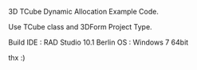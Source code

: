 3D TCube Dynamic Allocation Example Code.


Use TCube class and 3DForm Project Type.

Build 
IDE : RAD Studio 10.1 Berlin
OS  : Windows 7 64bit

thx :)
